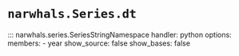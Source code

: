 # `narwhals.Series.dt`

::: narwhals.series.SeriesStringNamespace
    handler: python
    options:
      members:
        - year
      show_source: false
      show_bases: false
